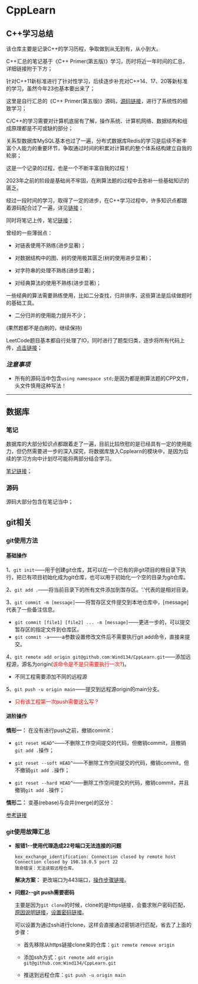 # CppLearn

## C++学习总结

该仓库主要是记录C++的学习历程，争取做到从无到有，从小到大。

C++汇总的笔记基于《C++ Primer(第五版)》学习，历时将近一年时间的汇总，详细链接附于下方；

针对C++11新标准进行了针对性学习，后续逐步补充对C++14、17、20等新标准的学习，虽然今年23也基本要出来了；

这里是自行汇总的《C++ Primer(第五版)》源码，[源码链接](https://github.com/Wind134/CPP_Primier_SourceCodes/tree/main)，进行了系统性的细致学习；



C/C++的学习需要对计算机底层有了解，操作系统、计算机网络、数据结构和组成原理都是不可或缺的部分；

关系型数据库MySQL基本也过了一遍，分布式数据库Redis的学习是后续不断丰富个人能力的重要环节，争取通过时间的积累对计算机的整个体系结构建立自我的轮廓；

这是一个记录的过程，也是一个不断丰富自我的过程！

2023年之前的阶段是基础尚不牢固，在刷算法题的过程中去弥补一些基础知识的匮乏。



经过一段时间的学习，取得了一定的进步，在C++学习过程中，许多知识点都跟着源码配合过了一遍，详见[链接]()；

同时将笔记上传，笔记[链接]()；

曾经的一些薄弱点：

- 对链表使用不熟练(进步显著)；

- 对数据结构中的图、树的使用极其匮乏(树的使用进步显著)；

- 对字符串的处理不熟练(进步显著)；

- 对经典算法的使用不熟练(进步显著)；

一些经典的算法需要熟练使用，比如二分查找，归并排序，这些算法是后续做题时的基础工具。

- 二分归并的使用能力提升不少；

(果然题都不是白刷的，继续保持)

LeetCode题目基本都自行处理了IO，同时进行了题型归类，逐步将所有代码上传，[点击链接](https://github.com/Wind134/CppLearn/tree/main/%E5%88%B7%E5%8A%9B%E6%89%A3)；

### *注意事项* 
- 所有的源码当中包含`using namespace std;`是因为都是刷算法题的CPP文件，头文件慎用这种写法！

---

## 数据库

### 笔记

数据库的大部分知识点都跟着走了一遍，目前比较欣慰的是已经具有一定的使用能力，但仍然需要进一步的深入探究，将数据库放入Cpplearn的模块中，是因为后续的学习方向中计划尽可能将两部分结合学习。

[笔记链接](https://github.com/Wind134/CppLearn/blob/main/%E6%95%B0%E6%8D%AE%E5%BA%93%E5%AD%A6%E4%B9%A0%E7%AC%94%E8%AE%B0.md)；

### 源码

源码大部分包含在笔记当中；

## git相关

### git使用方法

#### 基础操作

1、`git init`——用于创建git仓库，其可以在一个已有的非git项目的根目录下执行，把已有项目初始化成为git仓库，也可以用于初始化一个空的目录为git仓库。

2、`git add .`——将当前目录下的所有文件添加到暂存区。'.'代表的是相对目录。

3、`git commit -m [message]`——将暂存区文件提交到本地仓库中，[message]代表了一些备注信息。

- `git commit [file1] [file2] ... -m [message]`——更进一步的，可以提交暂存区的指定文件到仓库区。
- `git commit -a`——-a参数设置修改文件后不需要执行git add命令，直接来提交。

4、`git remote add origin git@github.com:Wind134/CppLearn.git`——添加远程源，源名为origin(<font color='red'>该命令是不是只需要执行一次?</font>)。
- 不同工程需要添加不同的远程源

5、`git push -u origin main`——提交到远程源origin的main分支。
- <font color=red>只有该工程第一次push需要这么写？</font>

#### 进阶操作

**情形一：** 在没有进行push之前，撤销commit：

- `git reset HEAD^`——不删除工作空间提交的代码，但撤销commit，且撤销`git add .`操作；

- `git reset --soft HEAD^`——不删除工作空间提交的代码，撤销commit，但不撤销`git add .`操作；
- `git reset --hard HEAD^`——删除工作空间提交的代码，撤销commit，并且撤销`git add .`操作；

**情形二：** 变基(rebase)与合并(merge)的区分：

[参考链接](https://juejin.cn/post/7008387912974761998)

### git使用故障汇总

- **报错1--使用代理造成22号端口无法连接的问题**

  ```
  kex_exchange_identification: Connection closed by remote host
  Connection closed by 198.18.0.5 port 22
  致命错误：无法读取远程仓库。
  ```

  **解决方案：** 更改端口为443端口，[操作步骤链接](https://docs.github.com/en/authentication/troubleshooting-ssh/using-ssh-over-the-https-port)。


- **问题2--git push需要密码**

  主要是因为`git clone`的时候，clone的是https链接，会要求账户密码匹配，[原因说明链接](https://docs.github.com/zh/get-started/getting-started-with-git/about-remote-repositories)，[设置密码链接](https://docs.github.com/zh/authentication/keeping-your-account-and-data-secure/creating-a-personal-access-token)。

  可以设置为通过ssh进行clone，这样会直接通过密钥进行匹配，省去了上面的步骤：

    - 首先移除从https链接clone来的仓库：`git remote remove origin`

    - 添加ssh方式：`git remote add origin git@github.com:Wind134/CppLearn.git`

    - 推送到远程仓库：`git push -u origin main`

